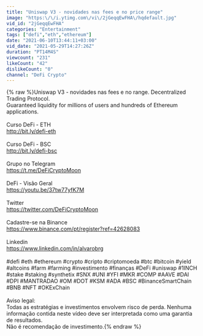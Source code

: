```yaml
---
title: "Uniswap V3 - novidades nas fees e no price range"
image: "https:\/\/i.ytimg.com\/vi\/2jGeqqEwFHA\/hqdefault.jpg"
vid_id: "2jGeqqEwFHA"
categories: "Entertainment"
tags: ["defi","eth","ethereum"]
date: "2021-06-10T13:44:11+03:00"
vid_date: "2021-05-29T14:27:26Z"
duration: "PT14M4S"
viewcount: "231"
likeCount: "42"
dislikeCount: "0"
channel: "DeFi Crypto"
---
```

{% raw %}Uniswap V3 - novidades nas fees e no range. Decentralized Trading Protocol.<br />Guaranteed liquidity for millions of users and hundreds of Ethereum applications.<br /><br />Curso DeFi - ETH<br /><a rel="nofollow" target="blank" href="http://bit.ly/defi-eth">http://bit.ly/defi-eth</a><br /><br />Curso DeFi - BSC<br /><a rel="nofollow" target="blank" href="http://bit.ly/defi-bsc">http://bit.ly/defi-bsc</a><br /><br />Grupo no Telegram<br /><a rel="nofollow" target="blank" href="https://t.me/DeFiCryptoMoon">https://t.me/DeFiCryptoMoon</a><br /><br />DeFi - Visão Geral<br /><a rel="nofollow" target="blank" href="https://youtu.be/37tw77yfK7M">https://youtu.be/37tw77yfK7M</a><br /><br />Twitter<br /><a rel="nofollow" target="blank" href="https://twitter.com/DeFiCryptoMoon">https://twitter.com/DeFiCryptoMoon</a><br /><br />Cadastre-se na Binance<br /><a rel="nofollow" target="blank" href="https://www.binance.com/pt/register?ref=42628083">https://www.binance.com/pt/register?ref=42628083</a><br /><br />Linkedin<br /><a rel="nofollow" target="blank" href="https://www.linkedin.com/in/alvarobrg">https://www.linkedin.com/in/alvarobrg</a><br /><br />#defi #eth #ethereum #crypto #cripto #criptomoeda #btc #bitcoin #yield #altcoins #farm #farming #investimento #finanças #DeFi #uniswap #1INCH #stake #staking #synthetix #SNX #UNI #YFI #MKR #COMP #AAVE #DAI #DPI #MANTRADAO #OM #DOT #KSM #ADA #BSC #BinanceSmartChain #BNB #NFT #OKExChain<br /><br />Aviso legal:<br />Todas as estratégias e investimentos envolvem risco de perda. Nenhuma informação contida neste vídeo deve ser interpretada como uma garantia de resultados.<br />Não é recomendação de investimento.{% endraw %}
